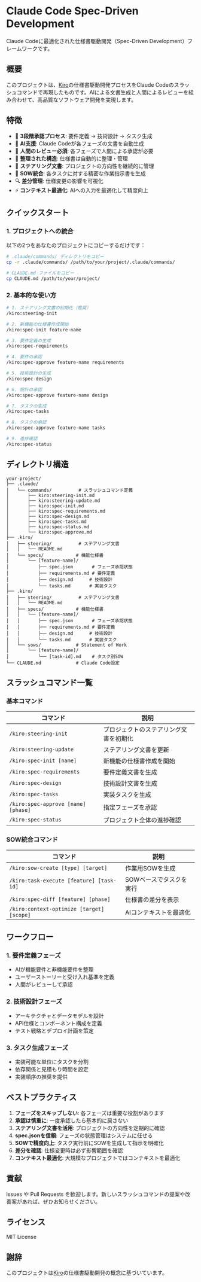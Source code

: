 # Claude Code Spec-Driven Development

Claude Codeに最適化された仕様書駆動開発（Spec-Driven Development）フレームワークです。

## 概要

このプロジェクトは、[Kiro](https://kiro.io/)の仕様書駆動開発プロセスをClaude Codeのスラッシュコマンドで再現したものです。AIによる文書生成と人間によるレビューを組み合わせて、高品質なソフトウェア開発を実現します。

## 特徴

- 🎯 **3段階承認プロセス**: 要件定義 → 技術設計 → タスク生成
- 🤖 **AI支援**: Claude Codeが各フェーズの文書を自動生成
- 👥 **人間のレビュー必須**: 各フェーズで人間による承認が必要
- 📁 **整理された構造**: 仕様書は自動的に整理・管理
- 🔄 **ステアリング文書**: プロジェクトの方向性を継続的に管理
- 📝 **SOW統合**: 各タスクに対する精密な作業指示書を生成
- 🔍 **差分管理**: 仕様変更の影響を可視化
- ⚡ **コンテキスト最適化**: AIへの入力を最適化して精度向上

## クイックスタート

### 1. プロジェクトへの統合

以下の2つをあなたのプロジェクトにコピーするだけです：

```bash
# .claude/commands/ ディレクトリをコピー
cp -r .claude/commands/ /path/to/your/project/.claude/commands/

# CLAUDE.md ファイルをコピー
cp CLAUDE.md /path/to/your/project/
```

### 2. 基本的な使い方

```bash
# 1. ステアリング文書の初期化（推奨）
/kiro:steering-init

# 2. 新機能の仕様書作成開始
/kiro:spec-init feature-name

# 3. 要件定義の生成
/kiro:spec-requirements

# 4. 要件の承認
/kiro:spec-approve feature-name requirements

# 5. 技術設計の生成
/kiro:spec-design

# 6. 設計の承認
/kiro:spec-approve feature-name design

# 7. タスクの生成
/kiro:spec-tasks

# 8. タスクの承認
/kiro:spec-approve feature-name tasks

# 9. 進捗確認
/kiro:spec-status
```

## ディレクトリ構造

```
your-project/
├── .claude/
│   └── commands/          # スラッシュコマンド定義
│       ├── kiro:steering-init.md
│       ├── kiro:steering-update.md
│       ├── kiro:spec-init.md
│       ├── kiro:spec-requirements.md
│       ├── kiro:spec-design.md
│       ├── kiro:spec-tasks.md
│       ├── kiro:spec-status.md
│       └── kiro:spec-approve.md
├── .kiro/
│   ├── steering/          # ステアリング文書
│   │   └── README.md
│   └── specs/            # 機能仕様書
│       └── [feature-name]/
│           ├── spec.json       # フェーズ承認状態
│           ├── requirements.md # 要件定義
│           ├── design.md      # 技術設計
│           └── tasks.md       # 実装タスク
├── .kiro/
│   ├── steering/          # ステアリング文書
│   │   └── README.md
│   ├── specs/            # 機能仕様書
│   │   └── [feature-name]/
│   │       ├── spec.json       # フェーズ承認状態
│   │       ├── requirements.md # 要件定義
│   │       ├── design.md      # 技術設計
│   │       └── tasks.md       # 実装タスク
│   └── sows/             # Statement of Work
│       └── [feature-name]/
│           └── [task-id].md    # タスク別SOW
└── CLAUDE.md             # Claude Code設定
```

## スラッシュコマンド一覧

### 基本コマンド

| コマンド | 説明 |
|---------|------|
| `/kiro:steering-init` | プロジェクトのステアリング文書を初期化 |
| `/kiro:steering-update` | ステアリング文書を更新 |
| `/kiro:spec-init [name]` | 新機能の仕様書作成を開始 |
| `/kiro:spec-requirements` | 要件定義文書を生成 |
| `/kiro:spec-design` | 技術設計文書を生成 |
| `/kiro:spec-tasks` | 実装タスクを生成 |
| `/kiro:spec-approve [name] [phase]` | 指定フェーズを承認 |
| `/kiro:spec-status` | プロジェクト全体の進捗確認 |

### SOW統合コマンド

| コマンド | 説明 |
|---------|------|
| `/kiro:sow-create [type] [target]` | 作業用SOWを生成 |
| `/kiro:task-execute [feature] [task-id]` | SOWベースでタスクを実行 |
| `/kiro:spec-diff [feature] [phase]` | 仕様書の差分を表示 |
| `/kiro:context-optimize [target] [scope]` | AIコンテキストを最適化 |

## ワークフロー

### 1. 要件定義フェーズ
- AIが機能要件と非機能要件を整理
- ユーザーストーリーと受け入れ基準を定義
- 人間がレビューして承認

### 2. 技術設計フェーズ
- アーキテクチャとデータモデルを設計
- API仕様とコンポーネント構成を定義
- テスト戦略とデプロイ計画を策定

### 3. タスク生成フェーズ
- 実装可能な単位にタスクを分割
- 依存関係と見積もり時間を設定
- 実装順序の推奨を提供

## ベストプラクティス

1. **フェーズをスキップしない**: 各フェーズは重要な役割があります
2. **承認は慎重に**: 一度承認したら基本的に戻さない
3. **ステアリング文書を活用**: プロジェクトの方向性を定期的に確認
4. **spec.jsonを信頼**: フェーズの状態管理はシステムに任せる
5. **SOWで精度向上**: タスク実行前にSOWを生成して指示を明確化
6. **差分を確認**: 仕様変更時は必ず影響範囲を確認
7. **コンテキスト最適化**: 大規模なプロジェクトではコンテキストを最適化

## 貢献

Issues や Pull Requests を歓迎します。新しいスラッシュコマンドの提案や改善案があれば、ぜひお知らせください。

## ライセンス

MIT License

## 謝辞

このプロジェクトは[Kiro](https://kiro.io/)の仕様書駆動開発の概念に基づいています。